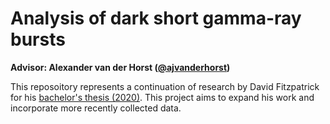 # Analysis of dark short gamma-ray bursts

**Advisor: Alexander van der Horst ([@ajvanderhorst](https://github.com/ajvanderhorst))**

This reposoitory represents a continuation of research by David Fitzpatrick for his [bachelor's thesis (2020)](https://github.com/cgobat/dark-GRBs/blob/master/Fitzpatrick%20thesis%202020.pdf). This project aims to expand his work and incorporate more recently collected data.
